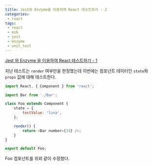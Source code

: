 ```yaml
---
title: Jest와 Enzyme을 이용하여 React 테스트하기 - 2
categories:
 - react
tags:
 - react
 - es6
 - jest
 - enzyme
 - unit_test
---
```


[Jest 와 Enzyme 을 이용하여 React 테스트하기 - 1](https://irrationnelle.github.io/react/2018/02/05/react-render-test-with-jest-enzyme/)

지난 테스트는 `render` 여부만을 판정했는데 이번에는 컴포넌트 데이터인 `state`와 `props` 값에 대해 테스트한다.

```javascript
import React, { Component } from 'react';

import Bar from './Bar';

class Foo extends Component {
	state = {
		testValue: 'luna',
	};

	render() {
		return <Bar number={34} />;
	}
}

export default Foo;
```

Foo 컴포넌트를 위외 같이 수정했다.
